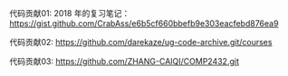 代码贡献01: 2018 年的复习笔记：https://gist.github.com/CrabAss/e6b5cf660bbefb9e303eacfebd876ea9

代码贡献02: https://github.com/darekaze/ug-code-archive.git/courses

代码贡献03: https://github.com/ZHANG-CAIQI/COMP2432.git
